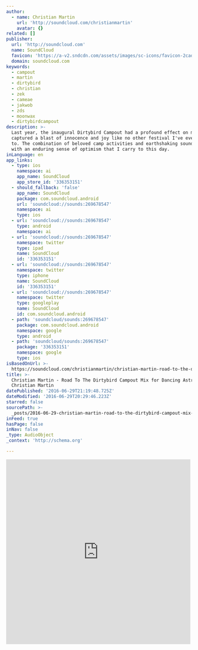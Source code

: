 ```yaml
---
author:
  - name: Christian Martin
    url: 'http://soundcloud.com/christianmartin'
    avatar: {}
related: []
publisher:
  url: 'http://soundcloud.com'
  name: SoundCloud
  favicon: 'https://a-v2.sndcdn.com/assets/images/sc-icons/favicon-2cadd14b.ico'
  domain: soundcloud.com
keywords:
  - campout
  - martin
  - dirtybird
  - christian
  - zek
  - cameae
  - jakwob
  - zds
  - moonwax
  - dirtybirdcampout
description: >-
  Last year, the inaugural Dirtybird Campout had a profound effect on me. It
  captured a blast of innocence and joy like no other festival I've ever been
  to. The combination of beloved camp activities and earthshaking sound left me
  with an enduring sense of optimism that I carry to this day.
inLanguage: en
app_links:
  - type: ios
    namespace: ai
    app_name: SoundCloud
    app_store_id: '336353151'
  - should_fallback: 'false'
    app_name: SoundCloud
    package: com.soundcloud.android
    url: 'soundcloud://sounds:269678547'
    namespace: ai
    type: ios
  - url: 'soundcloud://sounds:269678547'
    type: android
    namespace: ai
  - url: 'soundcloud://sounds:269678547'
    namespace: twitter
    type: ipad
    name: SoundCloud
    id: '336353151'
  - url: 'soundcloud://sounds:269678547'
    namespace: twitter
    type: iphone
    name: SoundCloud
    id: '336353151'
  - url: 'soundcloud://sounds:269678547'
    namespace: twitter
    type: googleplay
    name: SoundCloud
    id: com.soundcloud.android
  - path: 'soundcloud/sounds:269678547'
    package: com.soundcloud.android
    namespace: google
    type: android
  - path: 'soundcloud/sounds:269678547'
    package: '336353151'
    namespace: google
    type: ios
isBasedOnUrl: >-
  https://soundcloud.com/christianmartin/christian-martin-road-to-the-dirtybird-campout-2016
title: >-
  Christian Martin - Road To The Dirtybird Campout Mix for Dancing Astronaut by
  Christian Martin
datePublished: '2016-06-29T21:19:48.725Z'
dateModified: '2016-06-29T20:29:46.223Z'
starred: false
sourcePath: >-
  _posts/2016-06-29-christian-martin-road-to-the-dirtybird-campout-mix-for-dan.md
inFeed: true
hasPage: false
inNav: false
_type: AudioObject
_context: 'http://schema.org'

---
```

<iframe src="https://cdn.embedly.com/widgets/media.html?src=https%3A%2F%2Fw.soundcloud.com%2Fplayer%2F%3Fvisual%3Dtrue%26url%3Dhttp%253A%252F%252Fapi.soundcloud.com%252Ftracks%252F269678547%26show_artwork%3Dtrue&amp;url=https%3A%2F%2Fsoundcloud.com%2Fchristianmartin%2Fchristian-martin-road-to-the-dirtybird-campout-2016&amp;image=http%3A%2F%2Fi1.sndcdn.com%2Fartworks-000168705744-icj517-t500x500.jpg&amp;key=b7d04c9b404c499eba89ee7072e1c4f7&amp;type=text%2Fhtml&amp;schema=soundcloud" width="500" height="500" scrolling="no" frameborder="0" allowfullscreen="" style=""></iframe>
